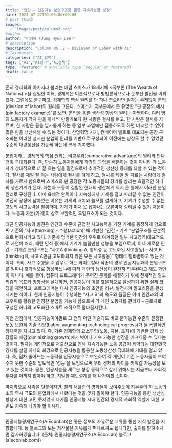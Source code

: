 ```yaml
---
title: "인간 – 인공지능 분업구조를 통한 지속가능한 성장"
date: 2023-07-22T01:00:00+09:00
# post thumb
images:
  - "images/post/column2.png"
#author
author: "이정혁 (Jung Hyuk Lee)"
# description
description: "Column No. 2 - Division of Labor with AI"
# Taxonomies
categories: ["AI_칼럼"]
tags: ["AI","AI평가","AI정책"]
type: "featured" # available type (regular or featured)
draft: false
---
```


흔히 경제학의 아버지라 불리는 애덤 스미스가 18세기에 <국부론 (The Wealth of Nations) >을 집필한 이래, 경제학은 이론적으로나 방법론적으로나 눈부신 발전을 이뤄왔다. 그럼에도 불구하고, 경제학의 핵심 원리를 단 하나 꼽으라면 필자는 주저없이 분업(division of labor)의 원리를 고른다. 스미스가 국부론에서 든 유명한 “핀 공장의 예시 (pin factory example)”를 보면, 분업을 통한 생산성 향상의 원리는 자명하다. 여러 명의 노동자가 각자 핀을 하나씩 만들기보다 한 사람은 철사를 펴고, 한 사람은 철사를 자르며, 한 사람은 끝을 날카롭게 하는 등 일부 과업에만 집중하도록 하면 비교할 수 없이 많은 핀을 생산해낼 수 있는 것이다. 산업혁명 시기, 컨베이어 벨트로 대표되는 공장 구조화는 이러한 철저한 분업의 원리를 기반으로 구성되어 이전에는 상상도 할 수 없었던 수준의 대량생산을 가능케 하는데 크게 기여했다.

분업이라는 경제학의 핵심 원리는 비교우위(comparative advantage)의 원리와 만나 더욱 극대화된다. 즉, 단순히 노동자들에게 각각의 과업을 배분하는 것이 아니라 각 노동자가 상대적으로 더 잘 하는 일을 맡김으로써 추가적인 생산성 증대를 꾀할 수 있는 것이다. 철사를 제일 잘 펴는 사람에게 철사를 펴게 하고, 철사를 제일 잘 자르는 사람에게 철사를 자르게 함으로써 스미스의 핀 공장은 각 노동자들의 장기를 살리는 효율적인 하나의 생산기계가 된다. 자본과 노동이 결합된 현대의 생산체계 역시 큰 틀에서 이러한 분업원리로 구성된다. 이미 육체적 완력이나 지속성에서 기계를 결코 따라갈 수 없는 인간이 여전히 공장에 남아있는 이유는 기계의 배치와 쓸모를 설계하고, 기계가 수행할 수 없는 고도의 사고능력을 발휘하며, 기계가 미처 못 잡아내는 오류마저 걸러낼 수 있기 때문이다. 노동과 자본(기계)이 상호 보완적인 투입요소가 되는 것이다. 
 
최근 인공지능의 발전은 인간의 수준에 근접한 사고능력을 가진 기계를 등장하게 함으로써 기존의 “사고(thinking) - 수행(action)”에 기반한 “인간 - 기계 “분업구조를 근본적으로 변화시키고 있다. 기존에 명백한 인간의 우위로 여겨졌던 일부 사고영역(대표적으로 자연어 처리, 패턴 인식  등)에서 기계가 놀랄만한 성능을 보임으로써, 이제 새로운 인간 – 기계간 분업구조는 “사고A (thinking A, 창의성 등 고도화된 사고활동) – 사고 B (thinking B, 사고 A만큼 고도화되지 않은 모든 사고활동)” 형태로 탈바꿈하고 있는 것이다. 특히, 사고 수행을 주 업무로 하는 화이트칼라 직종의 경우 인공지능과의 분업구조를 얼마나 효과적으로 형성하느냐에 따라 개인의 생산성이 완전히 좌우된다고 해도 과언이 아니다. 예를 들어, 컴퓨터 프로그래머가 주어진 문제를 해결하기 위해 전체적인 알고리즘의 목표와 방향성을 설계하면, 인공지능이 이를 효율적으로 달성하기 위한 실제 코딩을 제안하고, 프로그래머는 다시 인공지능의 초안을 리뷰, 발전시켜 알고리즘을 완성시키는 식이다. 현재 인공지능이 수행하는 “사고 B”의 속도와 품질은 이미 인간과의 비교우위를 활용한 진정한 분업을 가능케 함으로써 각 개인 노동자를 관리자 – 근로자로 구성된 하나의 고도화된 스마트 조직으로 탈바꿈시킨다.  

이런 관점에서, 인공지능이야말로 그 전의 어떤 기술과도 비교 불가능한 수준의 진정한 노동 보완적 기술 진보(Labor-augmenting technological progress)가 될 폭발적인 잠재력을 지니고 있다. 즉, 기존 경제학의 요소투입(노동, 자본, 토지)에 기반한 경제 성장률의 체감(diminishing growth)에서 벗어나 지속 가능한 성장을 가져다줄 수 있다는 것이다. 필자는 개인적으로 저출산으로 인해 지속가능한 노동 공급이 제약되는 대한민국 경제를 살릴 하나의 희망으로 인공지능을 활용한 노동생산성 극대화에 기대를 걸고 있다. 즉, 점차 줄어드는 노동력을 인공지능으로 보완하여 각 개인이 기존 노동자들이 보여주지 못한 수준의 압도적인 ‘성능’을 보임으로써 우리 경제의 파이를 키워갈 가능성을 보고 있는 것이다. 물론, 인공지능을 새로운 성장 동력으로 삼기 위해서는 지금부터 사회적 투자를 아끼지 않아야 하고, 치밀한 제도설계를 해 나가야할 것이다. 

마지막으로 사족을 덧붙이자면, 찰리 채플린의 영화들이 보여주듯이 자본주의 하 노동의 소외 역시 극도의 분업화에서 나왔다는 것을 잊지 말아야 한다. 인공지능을 통한 생산성 향상에 대한 고민 못지않게 다가올 인공지능 시대 인간의 경제적∙사회적 역할에 대한 고민도 지속해 나가야 할 이유다. 

<hr>

인공지능경제연구소(AIEconLab)은 좋은 정보의 자유로운 교류를 통한 지식 발전을 지향합니다. 동 블로그의 모든 저작물은 자유롭게 퍼나르셔도 됩니다만, 출처를 밝혀주시면 감사하겠습니다. 
(출처: 인공지능경제연구소(AIEconLab) 블로그(aieconlab.com))
